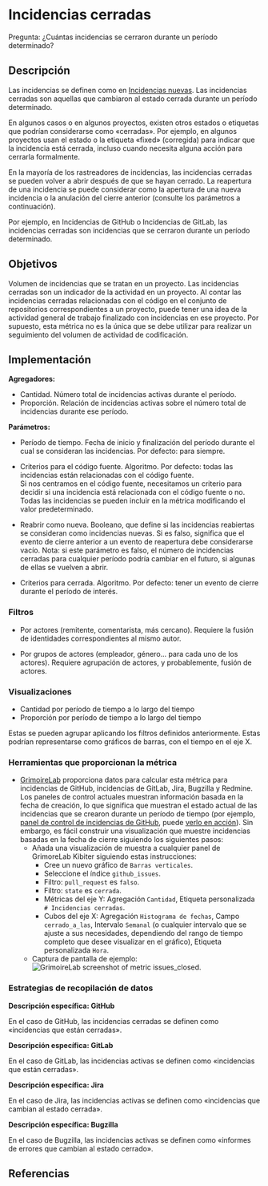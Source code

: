# Incidencias cerradas

Pregunta: ¿Cuántas incidencias se cerraron durante un período determinado?


## Descripción

Las incidencias se definen como en [Incidencias nuevas](https://github.com/chaoss/wg-evolution/blob/master/metrics/Issues_New.md). Las incidencias cerradas son aquellas que cambiaron al estado cerrada durante un período determinado.

En algunos casos o en algunos proyectos, existen otros estados o etiquetas que podrían considerarse como «cerradas». Por ejemplo, en algunos proyectos usan el estado o la etiqueta «fixed» (corregida) para indicar que la incidencia está cerrada, incluso cuando necesita alguna acción para cerrarla formalmente.

En la mayoría de los rastreadores de incidencias, las incidencias cerradas se pueden volver a abrir después de que se hayan cerrado. La reapertura de una incidencia se puede considerar como la apertura de una nueva incidencia o la anulación del cierre anterior (consulte los parámetros a continuación).

Por ejemplo, en Incidencias de GitHub o Incidencias de GitLab, las incidencias cerradas son incidencias que se cerraron durante un período determinado.


## Objetivos

Volumen de incidencias que se tratan en un proyecto. Las incidencias cerradas son un indicador de la actividad en un proyecto. Al contar las incidencias cerradas relacionadas con el código en el conjunto de repositorios correspondientes a un proyecto, puede tener una idea de la actividad general de trabajo finalizado con incidencias en ese proyecto. Por supuesto, esta métrica no es la única que se debe utilizar para realizar un seguimiento del volumen de actividad de codificación.


## Implementación

**Agregadores:**
* Cantidad. Número total de incidencias activas durante el período.
* Proporción. Relación de incidencias activas sobre el número total de incidencias durante ese período.

**Parámetros:**
* Período de tiempo. Fecha de inicio y finalización del período durante el cual se consideran las incidencias. Por defecto: para siempre.

* Criterios para el código fuente. Algoritmo. Por defecto: todas las incidencias están relacionadas con el código fuente.  
  Si nos centramos en el código fuente, necesitamos un criterio para decidir si una incidencia está relacionada con el código fuente o no. Todas las incidencias se pueden incluir en la métrica modificando el valor predeterminado.

* Reabrir como nueva. Booleano, que define si las incidencias reabiertas se consideran como incidencias nuevas. Si es falso, significa que el evento de cierre anterior a un evento de reapertura debe considerarse vacío. Nota: si este parámetro es falso, el número de incidencias cerradas para cualquier período podría cambiar en el futuro, si algunas de ellas se vuelven a abrir.

* Criterios para cerrada. Algoritmo. Por defecto: tener un evento de cierre durante el período de interés.


### Filtros

* Por actores (remitente, comentarista, más cercano). Requiere la fusión de identidades correspondientes al mismo autor.

* Por grupos de actores (empleador, género... para cada uno de los actores). Requiere agrupación de actores, y probablemente, fusión de actores.


### Visualizaciones

* Cantidad por período de tiempo a lo largo del tiempo
* Proporción por período de tiempo a lo largo del tiempo

Estas se pueden agrupar aplicando los filtros definidos anteriormente. Estas podrían representarse como gráficos de barras, con el tiempo en el eje X.


### Herramientas que proporcionan la métrica

* [GrimoireLab](https://chaoss.github.io/grimoirelab) proporciona datos para calcular esta métrica para incidencias de GitHub, incidencias de GitLab, Jira, Bugzilla y Redmine. Los paneles de control actuales muestran información basada en la fecha de creación, lo que significa que muestran el estado actual de las incidencias que se crearon durante un período de tiempo (por ejemplo, [panel de control de incidencias de GitHub](https://chaoss.github.io/grimoirelab-sigils/panels/github-issues/), puede [verlo en acción](https://chaoss.biterg.io/app/kibana#/dashboard/GitHub-Issues)). Sin embargo, es fácil construir una visualización que muestre incidencias basadas en la fecha de cierre siguiendo los siguientes pasos:
  - Añada una visualización de muestra a cualquier panel de GrimoreLab Kibiter siguiendo estas instrucciones:
    * Cree un nuevo gráfico de `Barras verticales`.
    * Seleccione el índice `github_issues`.
    * Filtro: `pull_request` es `falso`.
    * Filtro: `state` es `cerrada`.
    * Métricas del eje Y: Agregación `Cantidad`, Etiqueta personalizada `# Incidencias cerradas`.
    * Cubos del eje X: Agregación `Histograma de fechas`, Campo `cerrado_a_las`, Intervalo `Semanal` (o cualquier intervalo que se ajuste a sus necesidades, dependiendo del rango de tiempo completo que desee visualizar en el gráfico), Etiqueta personalizada `Hora`.
  - Captura de pantalla de ejemplo: ![GrimoireLab screenshot of metric issues_closed](https://github.com/chaoss/wg-evolution/blob/master/metrics/images/issues_closed_GrimoireLab.png).


### Estrategias de recopilación de datos

**Descripción específica: GitHub**

En el caso de GitHub, las incidencias cerradas se definen como «incidencias que están cerradas».

**Descripción específica: GitLab**

En el caso de GitLab, las incidencias activas se definen como «incidencias que están cerradas».

**Descripción específica: Jira**

En el caso de Jira, las incidencias activas se definen como «incidencias que cambian al estado cerrada».

**Descripción específica: Bugzilla**

En el caso de Bugzilla, las incidencias activas se definen como «informes de errores que cambian al estado cerrado».

## Referencias

